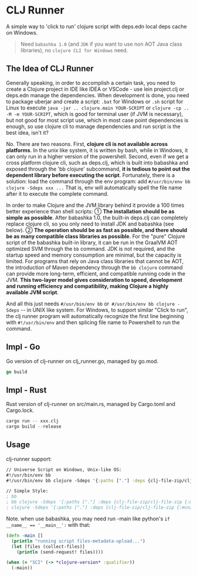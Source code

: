 # CLJ Runner

A simple way to 'click to run' clojure script with deps.edn local deps cache on Windows.

> Need `babashka 1.0` (and `JDK` if you want to use non AOT Java class libraries), no `clojure CLI for Windows` need.

## The Idea of CLJ Runner

Generally speaking, in order to accomplish a certain task, you need to create a Clojure project in IDE like IDEA or VSCode - use lein project.clj or deps.edn manage the dependencies. When development is done, you need to package uberjar and create a script: `.bat` for Windows or `.sh` script for Linux to execute `java -jar .. clojure.main YOUR-SCRIPT` or `clojure -cp .. -M -m YOUR-SCRIPT`, which is good for terminal user (if JVM is necessary), but not good for most script use, which in most case point dependencies is enough, so use clojure cli to manage dependencies and run script is the best idea, isn't it?

No. There are two reasons. First, **clojure cli is not available across platforms**. In the unix like system, it is written by bash, while in Windows, it can only run in a higher version of the powershell. Second, even if we get a cross platform clojure cli, such as deps.clj, which is built into babashka and exposed through the 'bb clojure' subcommand, **it is tedious to point out the dependent library before executing the script**. Fortunately, there is a solution: load the command through the env program: add `#/usr/bin/env bb clojure -Sdeps xxx ...` That is, env will automatically spell the file name after it to execute the complete command.

In order to make Clojure and the JVM library behind it provide a 100 times better experience than shell scripts: ① **The installation should be as simple as possible**. After babashka 1.0, the built-in deps.clj can completely replace clojure cli, so you only need to install JDK and babashka (see below). ② **The operation should be as fast as possible, and there should be as many compatible class libraries as possible**. For the "pure" Clojure script of the babashka built-in library, it can be run in the GraalVM AOT optimized SVM through the `bb` command. JDK is not required, and the startup speed and memory consumption are minimal, but the capacity is limited. For programs that rely on Java class libraries that cannot be AOT, the introduction of Maven dependency through the `bb clojure` command can provide more long-term, efficient, and compatible running code in the JVM. **This two-layer model gives consideration to speed, development and running efficiency and compatibility, making Clojure a highly available JVM script**.

And all this just needs `#/usr/bin/env bb` or` #/usr/bin/env bb clojure -Sdeps` -- in UNIX like system. For Windows, to support similar "Click to run", the clj runner program will automatically recognize the first line beginning with `#!/usr/bin/env` and then splicing file name to Powershell to run the command.

## Impl - Go

Go version of clj-runner on clj_runner.go, managed by go.mod.

```go
go build
```

## Impl - Rust

Rust version of clj-runner on src/main.rs, managed by Cargo.toml and Cargo.lock.

```rust
cargo run -- xxx.clj
cargo build --release
```

## Usage

clj-runner support: 

```clj
// Universe Script on Windows, Unix-like OS:
#!/usr/bin/env bb
#!/usr/bin/env bb clojure -Sdeps '{:paths ["."] :deps {clj-file-zip/clj-file-zip {:mvn/version,"0.1.0"}}}' -M -m auto-backup

// Simple Style:
; bb
; bb clojure -Sdeps '{:paths ["."] :deps {clj-file-zip/clj-file-zip {:mvn/version,"0.1.0"}}}' -M -m auto-backup
; clojure -Sdeps '{:paths ["."] :deps {clj-file-zip/clj-file-zip {:mvn/version,"0.1.0"}}}' -M -m auto-backup
```

Note. when use babashka, you may need run -main like python's `if __name__ == '__main__':` with that:

```clojure
(defn -main []
  (println "running script files-metadata-upload...")
  (let [files (collect-files)]
    (println (send-request! files))))

(when (= "SCI" (-> *clojure-version* :qualifier))
  (-main))
```